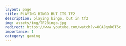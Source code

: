 ```yaml
---
layout: page
title: PLAYING BINGO BUT ITS TF2
description: playing bingo, but in tf2
img: assets/img/TF2Bingo.jpg
redirect: https://www.youtube.com/watch?v=OCAJqnk0T6c
importance: 1
category: gaming
---
```


